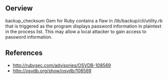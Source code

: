 ## Oerview
backup_checksum Gem for Ruby contains a flaw in /lib/backup/cli/utility.rb
that is triggered as the program displays password information in plaintext
in the process list. This may allow a local attacker to gain access to
password information.


## References
- http://rubysec.com/advisories/OSVDB-108569
- http://osvdb.org/show/osvdb/108569
